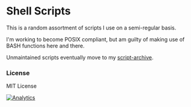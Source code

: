 # Shell Scripts

This is a random assortment of scripts I use on a semi-regular basis. 

I'm working to become POSIX compliant, but am guilty of making use of BASH functions here and there.

Unmaintained scripts eventually move to my [script-archive](https://github.com/cjsheets/script-archive).

### License

MIT License

[![Analytics](https://cjs-beacon.appspot.com/UA-10006093-3/github/cjsheets/scripts?pixel)](https://github.com/cjsheets/scripts)
